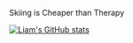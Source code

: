 Skiing is Cheaper than Therapy

[![Liam's GitHub stats](https://github-readme-stats.vercel.app/api?username=Li-amK&show_icons=true&theme=radical&title_color=FF3C00&icon_color=FF3C00&bg_color=0d1117&hide_border=true&border_radius=8&hide=contribs&count_private=true&cache_seconds=1800)](https://github.com/anuraghazra/github-readme-stats)
